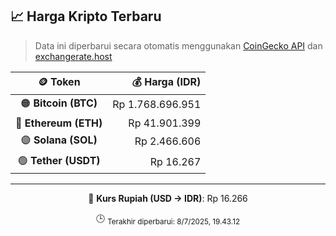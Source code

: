 

<!-- HARGA_KRIPTO -->
## 📈 Harga Kripto Terbaru

> Data ini diperbarui secara otomatis menggunakan [CoinGecko API](https://www.coingecko.com/) dan [exchangerate.host](https://exchangerate.host/)

<div align="center">

| 🪙 Token | 💰 Harga (IDR) |
|:------:|---------------:|
| 🟠 **Bitcoin (BTC)**   | Rp 1.768.696.951 |
| 🔵 **Ethereum (ETH)**  | Rp 41.901.399 |
| 🟣 **Solana (SOL)**    | Rp 2.466.606 |
| 🟢 **Tether (USDT)**   | Rp 16.267 |

---

💱 **Kurs Rupiah (USD → IDR)**: Rp 16.266

🕒 <sub>Terakhir diperbarui: 8/7/2025, 19.43.12</sub>

</div>
<!-- /HARGA_KRIPTO -->